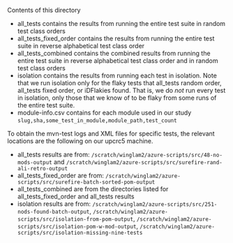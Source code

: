 Contents of this directory
- all_tests contains the results from running the entire test suite in random test class orders
- all_tests_fixed_order contains the results from running the entire test suite in reverse alphabetical test class order
- all_tests_combined contains the combined results from running the entire test suite in reverse alphabetical test class order and in random test class orders
- isolation contains the results from running each test in isolation. Note that we run isolation only for the flaky tests that all_tests random order, all_tests fixed order, or iDFlakies found. That is, we do _not_ run every test in isolation, only those that we know of to be flaky from some runs of the entire test suite.
- module-info.csv contains for each module used in our study `slug,sha,some_test_in_module,module_path,test_count`

To obtain the mvn-test logs and XML files for specific tests, the relevant locations are the following on our upcrc5 machine.
- all_tests results are from: `/scratch/winglam2/azure-scripts/src/48-no-mods-output` and `/scratch/winglam2/azure-scripts/src/surefire-rand-ali-retro-output`
- all_tests_fixed_order are from: `/scratch/winglam2/azure-scripts/src/surefire-batch-sorted-pom-output`
- all_tests_combined are from the directories listed for all_tests_fixed_order and all_tests results
- isolation results are from: `/scratch/winglam2/azure-scripts/src/251-nods-found-batch-output`, `/scratch/winglam2/azure-scripts/src/isolation-from-pom-output`, `/scratch/winglam2/azure-scripts/src/isolation-pom-w-mod-output`, `/scratch/winglam2/azure-scripts/src/isolation-missing-nine-tests`

